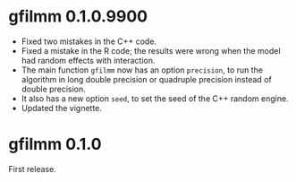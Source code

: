 # gfilmm 0.1.0.9900

* Fixed two mistakes in the C++ code.
* Fixed a mistake in the R code; the results were wrong when the model had 
random effects with interaction.
* The main function `gfilmm` now has an option `precision`, to run the algorithm 
in long double precision or quadruple precision instead of double precision.
* It also has a new option `seed`, to set the seed of the C++ random engine.
* Updated the vignette.

# gfilmm 0.1.0

First release.

